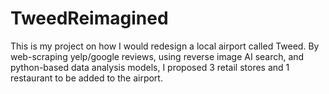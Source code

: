 # TweedReimagined
This is my project on how I would redesign a local airport called Tweed. By web-scraping yelp/google reviews, using reverse image AI search, and python-based data analysis models, I proposed 3 retail stores and 1 restaurant to be added to the airport.
